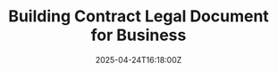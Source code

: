 ---
title: Building Contract Legal Document for Business
linkTitle: Building Contract Legal Document for Business
date: '2025-04-24T16:18:00Z'
weight: 1
description: No content
draft: false
ref: building-contract-legal-document-for-business
---